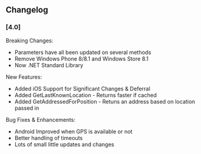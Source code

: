 ## Changelog

### [4.0]
Breaking Changes:
* Parameters have all been updated on several methods
* Remove Windows Phone 8/8.1 and Windows Store 8.1
* Now .NET Standard Library

New Features:
* Added iOS Support for Significant Changes & Deferral
* Added GetLastKnownLocation - Returns faster if cached
* Added GetAddressedForPosition - Retuns an address based on location passed in


Bug Fixes & Enhancements:
* Android Improved when GPS is available or not
* Better handling of timeouts
* Lots of small little updates and changes

